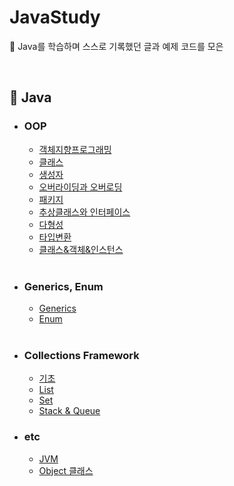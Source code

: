# JavaStudy
📗 Java를 학습하며 스스로 기록했던 글과 예제 코드를 모은 

<br>

## 📌 Java

- ### OOP

  - [객체지향프로그래밍](https://krchoish.tistory.com/16)
  - [클래스](https://krchoish.tistory.com/15)
  - [생성자](https://krchoish.tistory.com/17)
  - [오버라이딩과 오버로딩](https://krchoish.tistory.com/18)
  - [패키지](https://krchoish.tistory.com/19)
  - [추상클래스와 인터페이스](https://krchoish.tistory.com/21)
  - [다형성](https://krchoish.tistory.com/22)
  - [타입변환](https://krchoish.tistory.com/23)
  - [클래스&객체&인스턴스](https://krchoish.tistory.com/48)

  <br>

- ### Generics, Enum

  - [Generics](https://krchoish.tistory.com/14)
  - [Enum](https://krchoish.tistory.com/25)
  
  <br>
  
- ### Collections Framework

  - [기초](https://krchoish.tistory.com/28)
  - [List](https://krchoish.tistory.com/29)
  - [Set](https://krchoish.tistory.com/54)
  - [Stack & Queue](https://krchoish.tistory.com/52)
  
  
- ### etc

  - [JVM](https://krchoish.tistory.com/49)
  - [Object 클래스](https://krchoish.tistory.com/24)
 
  <br>
